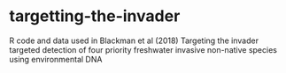 # targetting-the-invader
 R code and data used in Blackman et al (2018) Targeting the invader targeted detection of four priority freshwater invasive non-native species using environmental DNA
